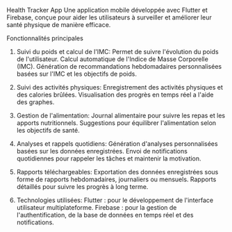 Health Tracker App
Une application mobile développée avec Flutter et Firebase, conçue pour aider les utilisateurs à surveiller et améliorer leur santé physique de manière efficace.

Fonctionnalités principales
1. Suivi du poids et calcul de l'IMC:
Permet de suivre l'évolution du poids de l'utilisateur.
Calcul automatique de l'Indice de Masse Corporelle (IMC).
Génération de recommandations hebdomadaires personnalisées basées sur l'IMC et les objectifs de poids.

2. Suivi des activités physiques:
Enregistrement des activités physiques et des calories brûlées.
Visualisation des progrès en temps réel a l'aide des graphes.

3. Gestion de l'alimentation:
Journal alimentaire pour suivre les repas et les apports nutritionnels.
Suggestions pour équilibrer l'alimentation selon les objectifs de santé.

4. Analyses et rappels quotidiens:
Génération d'analyses personnalisées basées sur les données enregistrées.
Envoi de notifications quotidiennes pour rappeler les tâches et maintenir la motivation.

5. Rapports téléchargeables:
Exportation des données enregistrées sous forme de rapports hebdomadaires, journaliers ou mensuels.
Rapports détaillés pour suivre les progrès à long terme.

6. Technologies utilisées:
Flutter : pour le développement de l'interface utilisateur multiplateforme.
Firebase : pour la gestion de l'authentification, de la base de données en temps réel et des notifications.
